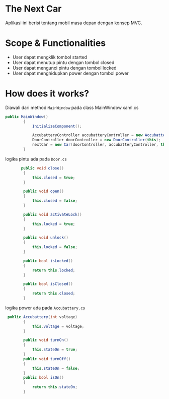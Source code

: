 ﻿# The Next Car

Aplikasi ini berisi tentang mobil masa depan dengan konsep MVC.

# Scope & Functionalities

- User dapat mengklik tombol started
- User dapat menutup pintu dengan tombol closed
- User dapat mengunci pintu dengan tombol locked
- User dapat menghidupkan power dengan tombol power

# How does it works?

Diawali dari method `MainWindow` pada class MainWindow.xaml.cs

```  csharp
public MainWindow()
        {
            InitializeComponent();

            AccubatteryController accubatteryController = new AccubatteryController(this);
            DoorController doorController = new DoorController(this);
            nextCar = new Car(doorController, accubatteryController, this);
        }
```


logika pintu ada pada `Door.cs` 

``` csharp
       public void close()
        {
            this.closed = true;
        }

        public void open()
        {
            this.closed = false;
        }

        public void activateLock()
        {
            this.locked = true;
        }

        public void unlock()
        {
            this.locked = false;
        }

        public bool isLocked()
        {
            return this.locked;
        }

        public bool isClosed()
        {
            return this.closed;
        }
```

logika power ada pada `Accubattery.cs`

``` csharp
 public Accubattery(int voltage)
        {
            this.voltage = voltage;
        }

        public void turnOn()
        {
            this.stateOn = true;
        }
        public void turnOff()
        {
            this.stateOn = false;
        }
        public bool isOn()
        {
            return this.stateOn;
        }
```

